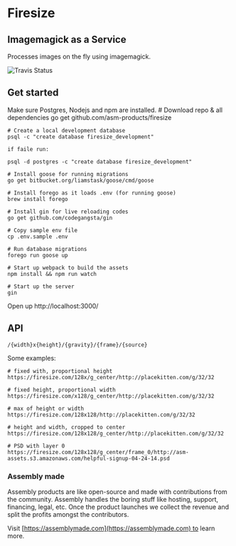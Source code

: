 # Firesize

## Imagemagick as a Service

Processes images on the fly using imagemagick.

![Travis Status](https://travis-ci.org/asm-products/firesize.svg)

## Get started

Make sure Postgres, Nodejs and npm are installed.
    # Download repo & all dependencies
    go get github.com/asm-products/firesize

    # Create a local development database
    psql -c "create database firesize_development"

    if faile run: 

    psql -d postgres -c "create database firesize_development"

    # Install goose for running migrations
    go get bitbucket.org/liamstask/goose/cmd/goose

    # Install forego as it loads .env (for running goose)
    brew install forego

    # Install gin for live reloading codes
    go get github.com/codegangsta/gin

    # Copy sample env file
    cp .env.sample .env

    # Run database migrations
    forego run goose up

    # Start up webpack to build the assets
    npm install && npm run watch

    # Start up the server
    gin

Open up http://localhost:3000/

## API

    /{width}x{height}/{gravity}/{frame}/{source}

Some examples:

    # fixed with, proportional height
    https://firesize.com/128x/g_center/http://placekitten.com/g/32/32

    # fixed height, proportional width
    https://firesize.com/x128/g_center/http://placekitten.com/g/32/32

    # max of height or width
    https://firesize.com/128x128/http://placekitten.com/g/32/32

    # height and width, cropped to center
    https://firesize.com/128x128/g_center/http://placekitten.com/g/32/32

    # PSD with layer 0
    https://firesize.com/128x128/g_center/frame_0/http://asm-assets.s3.amazonaws.com/helpful-signup-04-24-14.psd


### Assembly made

Assembly products are like open-source and made with contributions from the community. Assembly handles the boring stuff like hosting, support, financing, legal, etc. Once the product launches we collect the revenue and split the profits amongst the contributors.

Visit [https://assemblymade.com](https://assemblymade.com) to learn more.
